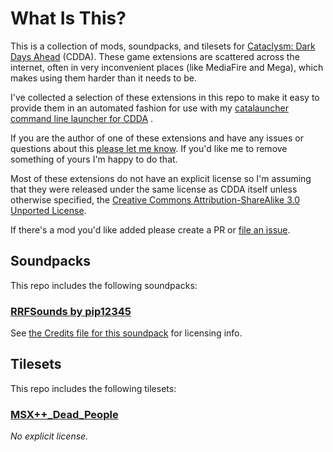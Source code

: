 # What Is This?

This is a collection of mods, soundpacks, and tilesets for [Cataclysm: Dark
Days Ahead](https://github.com/CleverRaven/Cataclysm-DDA/) (CDDA). These game
extensions are scattered across the internet, often in very inconvenient
places (like MediaFire and Mega), which makes using them harder than it needs
to be.

I've collected a selection of these extensions in this repo to make it easy to
provide them in an automated fashion for use with my [catalauncher command
line launcher for CDDA](https://github.com/houseabsolute/catalauncher) .

If you are the author of one of these extensions and have any issues or
questions about this [please let me know](mailto:autarch@urth.org). If you'd
like me to remove something of yours I'm happy to do that.

Most of these extensions do not have an explicit license so I'm assuming that
they were released under the same license as CDDA itself unless otherwise
specified, the [Creative Commons Attribution-ShareAlike 3.0 Unported
License](http://creativecommons.org/licenses/by-sa/3.0/).

If there's a mod you'd like added please create a PR or [file an
issue](https://github.com/houseabsolute/cataclysm-extras-collection/issues).

## Soundpacks

This repo includes the following soundpacks:

### [RRFSounds by pip12345](https://discourse.cataclysmdda.org/t/ambient-sounds/9710/201)

See [the Credits file for this
soundpack](https://github.com/houseabsolute/cataclysm-extras-collection/blob/master/soundpacks/RRFSounds/data/sound/RRFSounds/Credits)
for licensing info.

## Tilesets

This repo includes the following tilesets:

### [MSX++_Dead_People](https://github.com/chaosvolt/Cata-MSX-DeadPeopleTileset-Backup)

*No explicit license.*

